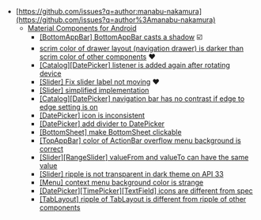 - [https://github.com/issues?q=author:manabu-nakamura](https://github.com/issues?q=author%3Amanabu-nakamura)
  - [Material Components for Android](https://github.com/material-components/material-components-android)
    - [[BottomAppBar] BottomAppBar casts a shadow](https://github.com/material-components/material-components-android/issues/2953) :ballot_box_with_check:
    - [scrim color of drawer layout (navigation drawer) is darker than scrim color of other components](https://issuetracker.google.com/issues/365245820) :hearts:
    - [[Catalog][DatePicker] listener is added again after rotating device](https://github.com/material-components/material-components-android/pull/4499)
    - [[Slider] Fix slider label not moving](https://github.com/material-components/material-components-android/pull/4364) :hearts:
    - [[Slider] simplified implementation](https://github.com/material-components/material-components-android/pull/4352)
    - [[Catalog][DatePicker] navigation bar has no contrast if edge to edge setting is on](https://github.com/material-components/material-components-android/issues/4501)
    - [[DatePicker] icon is inconsistent](https://github.com/material-components/material-components-android/issues/4485)
    - [[DatePicker] add divider to DatePicker](https://github.com/material-components/material-components-android/issues/4470)
    - [[BottomSheet] make BottomSheet clickable](https://github.com/material-components/material-components-android/pull/4351)
    - [[TopAppBar] color of ActionBar overflow menu background is correct](https://github.com/material-components/material-components-android/pull/4284)
    - [[Slider][RangeSlider] valueFrom and valueTo can have the same value](https://github.com/material-components/material-components-android/pull/4257)
    - [[Slider] ripple is not transparent in dark theme on API 33](https://github.com/material-components/material-components-android/issues/3988)
    - [[Menu] context menu background color is strange](https://github.com/material-components/material-components-android/issues/3969)
    - [[DatePicker][TimePicker][TextField] icons are different from spec](https://github.com/material-components/material-components-android/issues/3961)
    - [[TabLayout] ripple of TabLayout is different from ripple of other components](https://github.com/material-components/material-components-android/issues/3157)

<!--
## Hi there 👋

**manabu-nakamura/manabu-nakamura** is a ✨ _special_ ✨ repository because its `README.md` (this file) appears on your GitHub profile.

Here are some ideas to get you started:

- 🔭 I’m currently working on ...
- 🌱 I’m currently learning ...
- 👯 I’m looking to collaborate on ...
- 🤔 I’m looking for help with ...
- 💬 Ask me about ...
- 📫 How to reach me: ...
- 😄 Pronouns: ...
- ⚡ Fun fact: ...
-->
